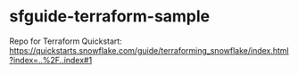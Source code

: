 # sfguide-terraform-sample
Repo for Terraform Quickstart: https://quickstarts.snowflake.com/guide/terraforming_snowflake/index.html?index=..%2F..index#1

